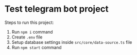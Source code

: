 # Test telegram bot project

Steps to run this project:

1. Run `npm i` command
2. Create `.env` file
3. Setup database settings inside `src/core/data-source.ts` file
4. Run `npm start` command
